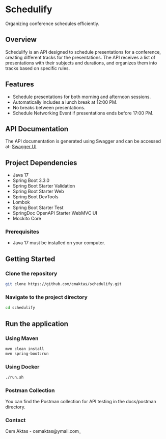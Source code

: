 # Schedulify

Organizing conference schedules efficiently.

## Overview

Schedulify is an API designed to schedule presentations for a conference, creating different tracks for the presentations. The API receives a list of presentations with their subjects and durations, and organizes them into tracks based on specific rules.

## Features

- Schedule presentations for both morning and afternoon sessions.
- Automatically includes a lunch break at 12:00 PM.
- No breaks between presentations.
- Schedule Networking Event if presentations ends before 17:00 PM.

## API Documentation

The API documentation is generated using Swagger and can be accessed at:
[Swagger UI](http://localhost:8080/swagger-ui/index.html)

## Project Dependencies
 - Java 17
 - Spring Boot 3.3.0
 - Spring Boot Starter Validation
 - Spring Boot Starter Web
 - Spring Boot DevTools
 - Lombok
 - Spring Boot Starter Test
 - SpringDoc OpenAPI Starter WebMVC UI
 - Mockito Core

### Prerequisites
 - Java 17 must be installed on your computer.

## Getting Started

### Clone the repository
```sh
git clone https://github.com/cmaktas/schedulify.git
```
### Navigate to the project directory
```sh
cd schedulify
```
## Run the application
### Using Maven
```sh
mvn clean install
mvn spring-boot:run
```

### Using Docker
```sh
./run.sh
```

### Postman Collection
You can find the Postman collection for API testing in the docs/postman directory.

### Contact
Cem Aktas - cemaktas@ymail.com_